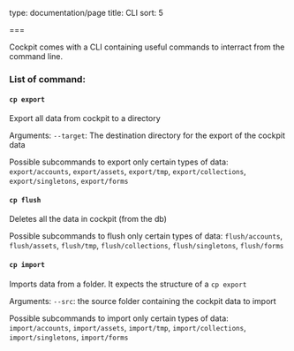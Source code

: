 type: documentation/page
title: CLI
sort: 5

===

Cockpit comes with a CLI containing useful commands to interract from the command line.


### List of command:

#### `cp export`
Export all data from cockpit to a directory

Arguments:
```--target```: The destination directory for the export of the cockpit data

Possible subcommands to export only certain types of data:
`export/accounts`, `export/assets`, `export/tmp`, `export/collections`, `export/singletons`, `export/forms`

#### `cp flush`
Deletes all the data in cockpit (from the db)

Possible subcommands to flush only certain types of data:
`flush/accounts`, `flush/assets`, `flush/tmp`, `flush/collections`, `flush/singletons`, `flush/forms`

#### `cp import`
Imports data from a folder. It expects the structure of a `cp export`

Arguments:
```--src```: the source folder containing the cockpit data to import

Possible subcommands to import only certain types of data:
`import/accounts`, `import/assets`, `import/tmp`, `import/collections`, `import/singletons`, `import/forms`

